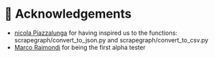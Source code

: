 # 🏒 Acknowledgements
- [nicola Piazzalunga](https://github.com/nicolapiazzalunga) for having inspired us to the functions: scrapegraph/convert_to_json.py and scrapegraph/convert_to_csv.py
- [Marco Raimondi](https://www.linkedin.com/in/marco-raimondi-731419145/) for being the first alpha tester